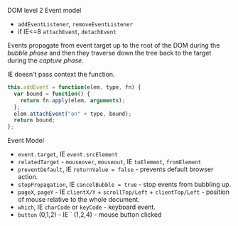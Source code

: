 DOM level 2 Event model

* `addEventListener`, `removeEventListener`
* if IE<=8 `attachEvent`, `detachEvent`

Events propagate from event target up to the root of the DOM during the _bubble phase_ and then they traverse down the tree back to the target during the _capture phase_.

IE doesn't pass context the function.
```javascript
this.addEvent = function(elem, type, fn) {
  var bound = function() {
    return fn.apply(elem, arguments);
  };
  elem.attachEvent("on" + type, bound);
  return bound;
};
```

Event Model
* `event.target`, IE `event.srcElement`
* `relatedTarget` - `mouseover`, `mouseout`, IE `toElement`, `fromElement`
* `preventDefault`, IE `returnValue = false` - prevents default browser action.
* `stopPropagation`, IE `cancelBubble = true` - stop events from bubbling up.
* `pageX`, `pageY` - IE `clientX/Y` + `scrollTop/Left` + `clientTop/Left` - position of mouse relative to the whole document.
* `which`, IE `charCode` or `keyCode` - keyboard event.
* `button` (0,1,2) - IE ` (1,2,4) - mouse button clicked

